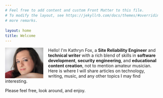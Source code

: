 ```yaml
---
# Feel free to add content and custom Front Matter to this file.
# To modify the layout, see https://jekyllrb.com/docs/themes/#overriding-theme-defaults
# more remarks.

layout: home
title: Welcome
---
```

<img style="width: 25%;max-width: 100%;height: auto;float: left;padding-right: 12pt;" src="img/me.jpg">

Hello! I'm Kathryn Fox, a **Site Reliability Engineer** and **technical writer** with a rich blend of skills in **software development**, **security engineering**, and **educational content creation**, not to mention amateur musician. Here is where I will share articles on technology, writing, music, and any other topics I may find interesting.

Please feel free, look around, and enjoy.
